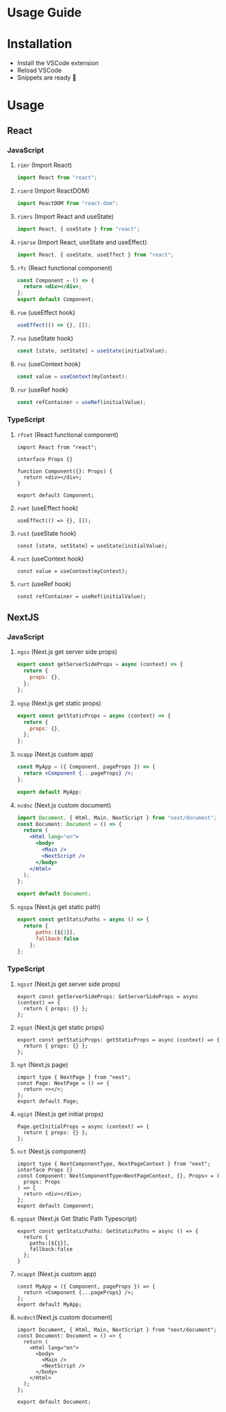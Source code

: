 # Usage Guide

# Installation

- Install the VSCode extension
- Reload VSCode
- Snippets are ready 🎉

# Usage

## React

### JavaScript

1. `rimr` (Import React)

   ```jsx
   import React from "react";
   ```

2. `rimrd` (Import ReactDOM)

   ```jsx
   import ReactDOM from "react-dom";
   ```

3. `rimrs` (Import React and useState)

   ```jsx
   import React, { useState } from "react";
   ```

4. `rimrse` (Import React, useState and useEffect)

   ```jsx
   import React, { useState, useEffect } from "react";
   ```

5. `rfc` (React functional component)

   ```jsx
   const Component = () => {
     return <div></div>;
   };
   export default Component;
   ```

6. `rue` (useEffect hook)

   ```jsx
   useEffect(() => {}, []);
   ```

7. `rus` (useState hook)

   ```jsx
   const [state, setState] = useState(initialValue);
   ```

8. `ruc` (useContext hook)

   ```jsx
   const value = useContext(myContext);
   ```

9. `rur` (useRef hook)

   ```jsx
   const refContainer = useRef(initialValue);
   ```

### TypeScript

1. `rfcet` (React functional component)

   ```tsx
   import React from "react";

   interface Props {}

   function Component({}: Props) {
     return <div></div>;
   }

   export default Component;
   ```

2. `ruet` (useEffect hook)

    ```tsx
    useEffect(() => {}, []);
    ```

3. `rust` (useState hook)

    ```tsx
    const [state, setState] = useState(initialValue);
    ```

4. `ruct` (useContext hook)

    ```tsx
    const value = useContext(myContext);
    ```

5. `rurt` (useRef hook)

    ```tsx
    const refContainer = useRef(initialValue);
    ```

## NextJS

### JavaScript

1.  `ngss` (Next.js get server side props)

    ```jsx
    export const getServerSideProps = async (context) => {
      return {
        props: {},
      };
    };
    ```

2.  `ngsp` (Next.js get static props)

    ```jsx
    export const getStaticProps = async (context) => {
      return {
        props: {},
      };
    };
    ```

3.  `ncapp` (Next.js custom app)

    ```jsx
    const MyApp = ({ Component, pageProps }) => {
      return <Component {...pageProps} />;
    };

    export default MyApp;
    ```

4.  `ncdoc` (Next.js custom document)

    ```jsx
    import Document, { Html, Main, NextScript } from "next/document";
    const Document: Document = () => {
      return (
        <Html lang="en">
          <body>
            <Main />
            <NextScript />
          </body>
        </Html>
      );
    };

    export default Document;
    ```

5.  `ngspa` (Next.js get static path)

    ```jsx
    export const getStaticPaths = async () => {
      return {
          paths:[${1}],
          fallback:false
        };
    };
    ```

### TypeScript

1. `ngsst` (Next.js get server side props)

   ```tsx
   export const getServerSideProps: GetServerSideProps = async (context) => {
     return { props: {} };
   };
   ```

2. `ngspt` (Next.js get static props)

   ```tsx
   export const getStaticProps: getStaticProps = async (context) => {
     return { props: {} };
   };
   ```

3. `npt` (Next.js page)

   ```tsx
   import type { NextPage } from "next";
   const Page: NextPage = () => {
     return <></>;
   };
   export default Page;
   ```

4. `ngipt` (Next.js get initial props)

   ```tsx
   Page.getInitialProps = async (context) => {
     return { props: {} };
   };
   ```

5. `nct` (Next.js component)

   ```tsx
   import type { NextComponentType, NextPageContext } from "next";
   interface Props {}
   const Component: NextComponentType<NextPageContext, {}, Props> = (
     props: Props
   ) => {
     return <div></div>;
   };
   export default Component;
   ```

6. `ngspat` (Next.js Get Static Path Typescript)

   ```tsx
   export const getStaticPaths: GetStaticPaths = async () => {
     return {
       paths:[${1}],
       fallback:false
     };
   }
   ```

7. `ncappt` (Next.js custom app)

   ```tsx
   const MyApp = ({ Component, pageProps }) => {
     return <Component {...pageProps} />;
   };
   export default MyApp;
   ```

8. `ncdoct`(Next.js custom document)

   ```tsx
   import Document, { Html, Main, NextScript } from "next/document";
   const Document: Document = () => {
     return (
       <Html lang="en">
         <body>
           <Main />
           <NextScript />
         </body>
       </Html>
     );
   };

   export default Document;
   ```

